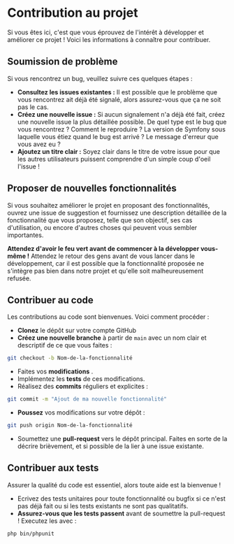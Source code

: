# Contribution au projet

Si vous êtes ici, c'est que vous éprouvez de l'intérêt à développer et améliorer ce projet !
Voici les informations à connaître pour contribuer.

## Soumission de problème 

Si vous rencontrez un bug, veuillez suivre ces quelques étapes : 

- **Consultez les issues existantes :**  Il est possible que le problème que vous rencontrez ait déjà été signalé, alors assurez-vous que ça ne soit pas le cas.
- **Créez une nouvelle issue :** Si aucun signalement n'a déjà été fait, créez une nouvelle issue la plus détaillée possible. De quel type est le bug que vous rencontrez ? Comment le reproduire ? La version de Symfony sous laquelle vous étiez quand le bug est arrivé ? Le message d'erreur que vous avez eu ?
- **Ajoutez un titre clair :** Soyez clair dans le titre de votre issue pour que les autres utilisateurs puissent comprendre d'un simple coup d'oeil l'issue !

## Proposer de nouvelles fonctionnalités 

Si vous souhaitez améliorer le projet en proposant des fonctionnalités, ouvrez une issue de suggestion et fournissez une description détaillée de la fonctionnalité que vous proposez, telle que son objectif, ses cas d'utilisation, ou encore d'autres choses qui peuvent vous sembler importantes.

**Attendez d'avoir le feu vert avant de commencer à la développer vous-même !** Attendez le retour des gens avant de vous lancer dans le développement, car il est possible que la fonctionnalité proposée ne s'intègre pas bien dans notre projet et qu'elle soit malheureusement refusée.

## Contribuer au code

Les contributions au code sont bienvenues. Voici comment procéder : 

- **Clonez** le dépôt sur votre compte GitHub
- **Créez une nouvelle branche** à partir de `main` avec un nom clair et descriptif de ce que vous faites : 

```bash
git checkout -b Nom-de-la-fonctionnalité
```

- Faites vos **modifications** .
- Implémentez les **tests** de ces modifications.
- Réalisez des **commits** réguliers et explicites :

```bash
git commit -m "Ajout de ma nouvelle fonctionnalité"
```

- **Poussez** vos modifications sur votre dépôt :

```bash
git push origin Nom-de-la-fonctionnalité
```

- Soumettez une **pull-request** vers le dépôt principal. Faites en sorte de la décrire brièvement, et si possible de la lier à une issue existante.

## Contribuer aux tests

Assurer la qualité du code est essentiel, alors toute aide est la bienvenue !

- Ecrivez des tests unitaires pour toute fonctionnalité ou bugfix si ce n'est pas déjà fait ou si les tests existants ne sont pas qualitatifs.
- **Assurez-vous que les tests passent** avant de soumettre la pull-request ! Executez les avec : 

```bash
php bin/phpunit
```

